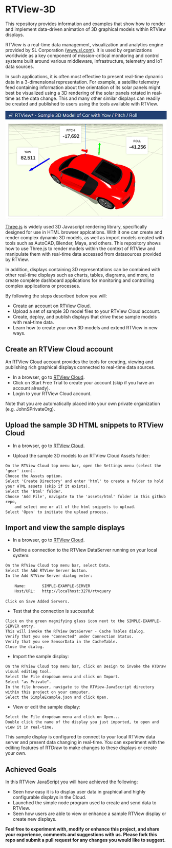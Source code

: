 # RTView-3D

This repository provides information and examples that show how to render and implement data-driven animation of 3D graphical models within RTView displays.   

RTView is a real-time data management, visualization and analytics engine provided by SL Corporation (www.sl.com). It is used by organizations worldwide as a key component of mission-critical monitoring and control systems built around various middleware, infrastructure, telemetry and IoT data sources.

In such applications, it is often most effective to present real-time dynamic data in a 3-dimensional representation. For example, a satellite telemetry feed containing information about the orientation of its solar panels might best be visualized using a 3D rendering of the solar panels rotated in real-time as the data change. This and many other similar displays can readily be created and published to users using the tools available with RTView.

![](assets/images/sample-car-3d.png)

[Three.js](https://threejs.org/) is widely used 3D Javascript rendering library, specifically designed for use in HTML browser applcations. With it one can create and render complex dynamic 3D models, as well as import models created with tools such as AutoCAD, Blender, Maya, and others. This repository shows how to use Three.js to render models within the context of RTView and manipulate them with real-time data accessed from datasources provided by RTView.

In addition, displays containing 3D representations can be combined with other real-time displays such as charts, tables, diagrams, and more, to create complete dashboard applications for monitoring and controlling complex applications or processes.

By following the steps described below you will:

* Create an account on RTView Cloud.
* Upload a set of sample 3D model files to your RTView Cloud account.
* Create, deploy, and publish displays that drive these sample models with real-time data.
* Learn how to create your own 3D models and extend RTView in new ways.

## Create an RTView Cloud account
An RTView Cloud account provides the tools for creating, viewing and publishing rich graphical displays connected to real-time data sources.

* In a browser, go to [RTView Cloud](http://rtviewcloud.sl.com/).
* Click on Start Free Trial to create your account (skip if you have an account already).
* Login to your RTView Cloud account.

Note that you are automatically placed into your own private organization (e.g. JohnSPrivateOrg).

## Upload the sample 3D HTML snippets to RTView Cloud

* In a browser, go to [RTView Cloud](http://rtviewcloud.sl.com/).

* Upload the sample 3D models to an RTView Cloud Assets folder: 
```
On the RTView Cloud top menu bar, open the Settings menu (select the 'gear' icon).
Choose the Assets option.
Select 'Create Directory' and enter 'html' to create a folder to hold your HTML assets (skip if it exists).
Select the 'html' folder.
Choose 'Add File', navigate to the 'assets/html' folder in this github repo,
    and select one or all of the html snippets to upload.
Select 'Open' to initiate the upload process. 
```

## Import and view the sample displays

* In a browser, go to [RTView Cloud](http://rtviewcloud.sl.com/).

* Define a connection to the RTView DataServer running on your local system:
```
On the RTView Cloud top menu bar, select Data.
Select the Add RTView Server button.
In the Add RTView Server dialog enter:

	Name:       SIMPLE-EXAMPLE-SERVER
	Host/URL:   http://localhost:3270/rtvquery

Click on Save Added Servers.
```
* Test that the connection is successful:
```
Click on the green magnifying glass icon next to the SIMPLE-EXAMPLE-SERVER entry.
This will invoke the RTView DataServer - Cache Tables dialog.
Verify that you see "Connected" under Connection Status. 
Verify that you see SensorData in the CacheTable.
Close the dialog.
```
* Import the sample display:
```
On the RTView Cloud top menu bar, click on Design to invoke the RTDraw visual editing tool.
Select the File dropdown menu and click on Import.
Select "as Private". 
In the file browser, navigate to the RTView-JavaSccript directory within this project on your computer.
Select the SimpleExample.json and click Open.
```
* View or edit the sample display:
```
Select the File dropdown menu and click on Open...
Double click the name of the display you just imported, to open and view it in real-time.
```
This sample display is configured to connect to your local RTView data server and present data changing in real-time.
You can experiment with the editing features of RTDraw to make changes to these displays or create your own.

## Achieved Goals
In this RTView JavaScript you will have achieved the following: 
* Seen how easy it is to display user data in graphical and highly configurable displays in the Cloud.
* Launched the simple node program used to create and send data to RTView.
* Seen how users are able to view or enhance a sample RTView display or create new displays.

**Feel free to experiment with, modify or enhance this project, and share your experience, comments and suggestions with us. Please fork this repo and submit a pull request for any changes you would like to suggest.**
